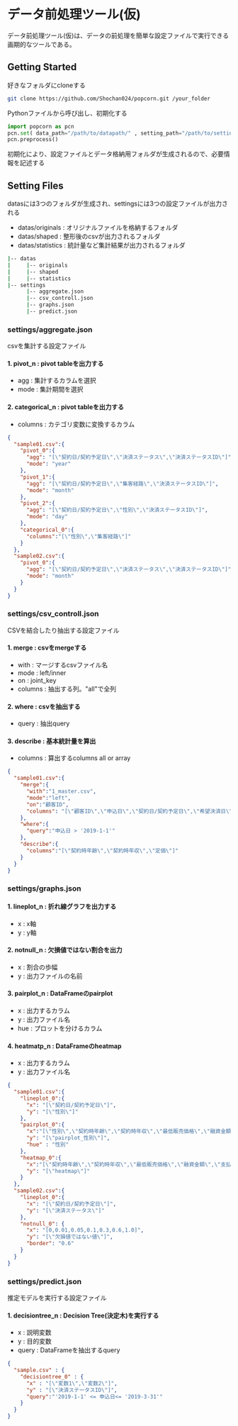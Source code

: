 # データ前処理ツール(仮)

データ前処理ツール(仮)は、データの前処理を簡単な設定ファイルで実行できる画期的なツールである。

## Getting Started
好きなフォルダにcloneする
```bash
git clone https://github.com/Shochan024/popcorn.git /your_folder
```
Pythonファイルから呼び出し、初期化する
```python
import popcorn as pcn
pcn.set( data_path="/path/to/datapath/" , setting_path="/path/to/settingpath" )
pcn.preprocess()
```
初期化により、設定ファイルとデータ格納用フォルダが生成されるので、必要情報を記述する

## Setting Files

datasには3つのフォルダが生成され、settingsには3つの設定ファイルが出力される

- datas/originals : オリジナルファイルを格納するフォルダ
- datas/shaped : 整形後のcsvが出力されるフォルダ
- datas/statistics : 統計量など集計結果が出力されるフォルダ

```bash
|-- datas
|     |-- originals
|     |-- shaped
|     |-- statistics
|-- settings
      |-- aggregate.json
      |-- csv_controll.json
      |-- graphs.json
      |-- predict.json
```

### settings/aggregate.json

csvを集計する設定ファイル

#### 1. pivot_n : pivot tableを出力する

  * agg : 集計するカラムを選択
  * mode : 集計期間を選択

#### 2. categorical_n : pivot tableを出力する

  * columns : カテゴリ変数に変換するカラム

```json
{
  "sample01.csv":{
    "pivot_0":{
      "agg": "[\"契約日/契約予定日\",\"決済ステータス\",\"決済ステータスID\"]",
      "mode": "year"
    },
    "pivot_1":{
      "agg": "[\"契約日/契約予定日\",\"集客経路\",\"決済ステータスID\"]",
      "mode": "month"
    },
    "pivot_2":{
      "agg": "[\"契約日/契約予定日\",\"性別\",\"決済ステータスID\"]",
      "mode": "day"
    },
    "categorical_0":{
      "columns":"[\"性別\",\"集客経路\"]"
    }
  },
  "sample02.csv":{
    "pivot_0":{
      "agg": "[\"契約日/契約予定日\",\"決済ステータス\",\"決済ステータスID\"]",
      "mode": "month"
    }
  }
}
```

### settings/csv_controll.json

CSVを結合したり抽出する設定ファイル

#### 1. merge : csvをmergeする

  * with : マージするcsvファイル名
  * mode : left/inner
  * on : joint_key
  * columns : 抽出する列。"all"で全列

#### 2. where : csvを抽出する

  * query : 抽出query


#### 3. describe : 基本統計量を算出

  * columns : 算出するcolumns all or array

```json
{
  "sample01.csv":{
    "merge":{
      "with":"1_master.csv",
      "mode":"left",
      "on":"顧客ID",
      "columns": "[\"顧客ID\",\"申込日\",\"契約日/契約予定日\",\"希望決済日\"]"
    },
    "where":{
      "query":"申込日 > '2019-1-1'"
    },
    "describe":{
      "columns":"[\"契約時年齢\",\"契約時年収\",\"定価\"]"
    }
  }
}

```

### settings/graphs.json

#### 1. lineplot_n : 折れ線グラフを出力する

  * x : x軸
  * y : y軸

#### 2. notnull_n : 欠損値ではない割合を出力

  * x : 割合の歩幅
  * y : 出力ファイルの名前

#### 3. pairplot_n : DataFrameのpairplot

  * x : 出力するカラム
  * y : 出力ファイル名
  * hue : プロットを分けるカラム

#### 4. heatmatp_n : DataFrameのheatmap

  * x : 出力するカラム
  * y : 出力ファイル名


```json
{
  "sample01.csv":{
    "lineplot_0":{
      "x": "[\"契約日/契約予定日\"]",
      "y": "[\"性別\"]"
    },
    "pairplot_0":{
      "x":"[\"性別\",\"契約時年齢\",\"契約時年収\",\"最低販売価格\",\"融資金額\",\"支払金額\"]",
      "y": "[\"pairplot_性別\"]",
      "hue" : "性別"
    },
    "heatmap_0":{
      "x":"[\"契約時年齢\",\"契約時年収\",\"最低販売価格\",\"融資金額\",\"支払金額\"]",
      "y": "[\"heatmap\"]"
    }
  },
  "sample02.csv":{
    "lineplot_0":{
      "x": "[\"契約日/契約予定日\"]",
      "y": "[\"決済ステータス\"]"
    },
    "notnull_0": {
      "x": "[0,0.01,0.05,0.1,0.3,0.6,1.0]",
      "y": "[\"欠損値ではない値\"]",
      "border": "0.6"
    }
  }
}

```

### settings/predict.json

推定モデルを実行する設定ファイル

#### 1. decisiontree_n : Decision Tree(決定木)を実行する

  * x : 説明変数
  * y : 目的変数
  * query : DataFrameを抽出するquery

```json
{
  "sample.csv" : {
    "decisiontree_0" : {
      "x" : "[\"変数1\",\"変数2\"]",
      "y" : "[\"決済ステータスID\"]",
      "query":"'2019-1-1' <= 申込日<= '2019-3-31'"
    }
  }
}
```
